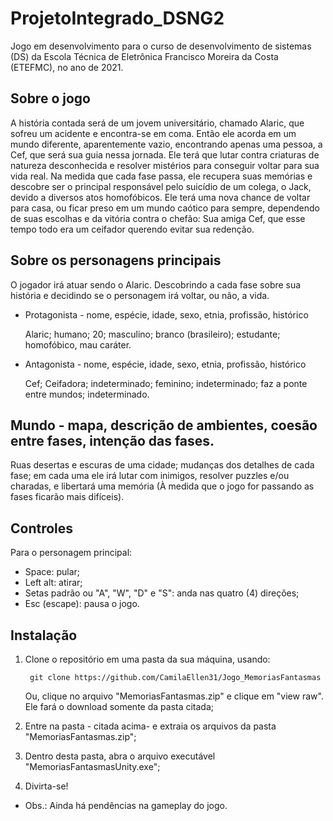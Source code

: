 # ProjetoIntegrado_DSNG2
Jogo em desenvolvimento para o curso de desenvolvimento de sistemas (DS) da Escola Técnica de Eletrônica Francisco Moreira da Costa (ETEFMC), no ano de 2021.

## Sobre o jogo

A história contada será de um jovem universitário, chamado Alaric, que sofreu um acidente e encontra-se em coma. Então ele acorda em um mundo diferente, aparentemente vazio, encontrando apenas uma pessoa, a Cef, que será sua guia nessa jornada. Ele terá que lutar contra criaturas de natureza desconhecida e resolver mistérios para conseguir voltar para sua vida real. 
Na medida que cada fase passa, ele recupera suas memórias e descobre ser o principal responsável pelo suicídio de um colega, o Jack, devido a diversos atos homofóbicos.
Ele terá uma nova chance de voltar para casa, ou ficar preso em um mundo caótico para sempre, dependendo de suas escolhas e da vitória contra o chefão: Sua amiga Cef, que esse tempo todo era um ceifador querendo evitar sua redenção.

            
## Sobre os personagens principais
O jogador irá atuar sendo o Alaric. Descobrindo a cada fase sobre sua história e decidindo se o personagem irá voltar, ou não, a vida.

- Protagonista - nome, espécie, idade, sexo, etnia, profissão, histórico

  Alaric; humano; 20; masculino; branco (brasileiro); estudante; homofóbico, mau caráter.

- Antagonista - nome, espécie, idade, sexo, etnia, profissão, histórico

  Cef; Ceifadora; indeterminado; feminino; indeterminado; faz a ponte entre mundos; indeterminado.
  
## Mundo - mapa, descrição de ambientes, coesão entre fases, intenção das fases.

 Ruas desertas e escuras de uma cidade; mudanças dos detalhes de cada fase; em cada uma ele irá lutar com inimigos, resolver puzzles e/ou charadas, e libertará uma memória (À medida que o jogo for passando as fases ficarão mais difíceis).
 
 ## Controles
 Para o personagem principal:
  - Space: pular;
  - Left alt: atirar;
  - Setas padrão ou "A", "W", "D" e "S": anda nas quatro (4) direções;
  - Esc (escape): pausa o jogo.
            
 ## Instalação
1. Clone o repositório em uma pasta da sua máquina, usando:
 
        git clone https://github.com/CamilaEllen31/Jogo_MemoriasFantasmas
        
    Ou, clique no arquivo "MemoriasFantasmas.zip" e clique em "view raw". Ele fará o download somente da pasta citada;
               
 2. Entre na pasta - citada acima- e extraia os arquivos da pasta "MemoriasFantasmas.zip";
 3. Dentro desta pasta, abra o arquivo executável "MemoriasFantasmasUnity.exe";
 4. Divirta-se!
 
* Obs.: Ainda há pendências na gameplay do jogo.

